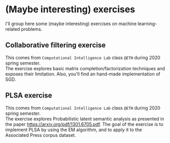 # (Maybe interesting) exercises
I'll group here some (maybe interesting) exercises on machine learning-related problems. 

## Collaborative filtering exercise

This comes from ```Computational Intelligence Lab``` class ```@ETH``` during 2020 spring semester. <br>
The exercise explores basic matrix completion/factorization techniques and exposes their limitation. 
Also, you'll find an hand-made implementation of SGD.

## PLSA exercise
This comes from ```Computational Intelligence Lab``` class ```@ETH``` during 2020 spring semester. <br>
The exercise explores Probabilistic latent semantic analysis as presented in the paper https://arxiv.org/pdf/1301.6705.pdf. 
The goal of the exercise is to implement PLSA by using the EM algorithm, and to apply it to the Associated Press corpus dataset.
